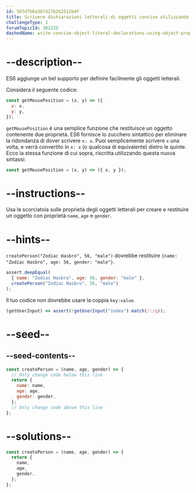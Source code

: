```yaml
---
id: 587d7b8a367417b2b2512b4f
title: Scrivere dichiarazioni letterali di oggetti concise utilizzando scorciatoie sulle proprietà
challengeType: 1
forumTopicId: 301225
dashedName: write-concise-object-literal-declarations-using-object-property-shorthand
---
```


# --description--

ES6 aggiunge un bel supporto per definire facilmente gli oggetti letterali.

Considera il seguente codice:

```js
const getMousePosition = (x, y) => ({
  x: x,
  y: y,
});
```

`getMousePosition` è una semplice funzione che restituisce un oggetto contenente due proprietà. ES6 fornisce lo zucchero sintattico per eliminare la ridondanza di dover scrivere `x: x`. Puoi semplicemente scrivere `x` una volta, e verrà convertito in `x: x` (o qualcosa di equivalente) dietro le quinte. Ecco la stessa funzione di cui sopra, riscritta utilizzando questa nuova sintassi:

```js
const getMousePosition = (x, y) => ({ x, y });
```

# --instructions--

Usa la scorciatoia sulle proprietà degli oggetti letterali per creare e restituire un oggetto con proprietà `name`, `age` e `gender`.

# --hints--

`createPerson("Zodiac Hasbro", 56, "male")` dovrebbe restituire `{name: "Zodiac Hasbro", age: 56, gender: "male"}`.

```js
assert.deepEqual(
  { name: "Zodiac Hasbro", age: 56, gender: "male" },
  createPerson("Zodiac Hasbro", 56, "male")
);
```

Il tuo codice non dovrebbe usare la coppia `key:value`.

```js
(getUserInput) => assert(!getUserInput("index").match(/:/g));
```

# --seed--

## --seed-contents--

```js
const createPerson = (name, age, gender) => {
  // Only change code below this line
  return {
    name: name,
    age: age,
    gender: gender,
  };
  // Only change code above this line
};
```

# --solutions--

```js
const createPerson = (name, age, gender) => {
  return {
    name,
    age,
    gender,
  };
};
```
